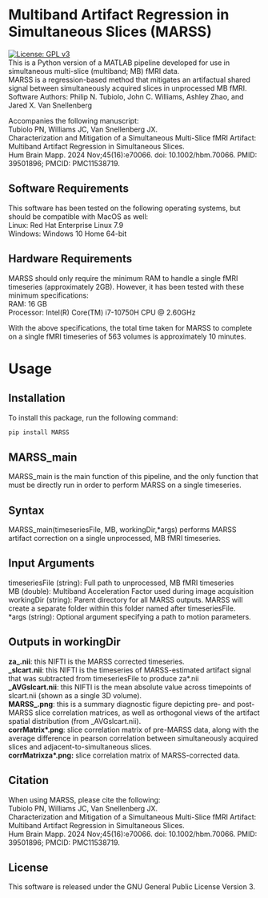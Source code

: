 # Multiband Artifact Regression in Simultaneous Slices (MARSS)
[![License: GPL v3](https://img.shields.io/badge/License-GPLv3-blue.svg)](https://www.gnu.org/licenses/gpl-3.0)<br>
This is a Python version of a MATLAB pipeline developed for use in simultaneous multi-slice (multiband; MB) fMRI data.<br>
MARSS is a regression-based method that mitigates an artifactual shared signal between simultaneously acquired slices in unprocessed MB fMRI. <br>
Software Authors: Philip N. Tubiolo, John C. Williams, Ashley Zhao, and Jared X. Van Snellenberg<br>

Accompanies the following manuscript:<br>
Tubiolo PN, Williams JC, Van Snellenberg JX.<br> Characterization and Mitigation of a Simultaneous Multi-Slice fMRI Artifact: Multiband Artifact Regression in Simultaneous Slices.<br> Hum Brain Mapp. 2024 Nov;45(16):e70066. doi: 10.1002/hbm.70066. PMID: 39501896; PMCID: PMC11538719.<br>

Software Requirements
--------------
<!-- This software uses SPM12, which is included in this distribution. For more information, visit https://www.fil.ion.ucl.ac.uk/spm/software/spm12/ . <br>
This software was developed on MATLAB R2023b and has been tested for compatibility on MATLAB R2021a. <br> -->
This software has been tested on the following operating systems, but should be compatible with MacOS as well: <br>
Linux: Red Hat Enterprise Linux 7.9 <br>
Windows: Windows 10 Home 64-bit <br>

Hardware Requirements
-----------------------
MARSS should only require the minimum RAM to handle a single fMRI timeseries (approximately 2GB). However, it has been tested with these minimum specifications: <br>
RAM: 16 GB <br>
Processor: Intel(R) Core(TM) i7-10750H CPU @ 2.60GHz <br>

With the above specifications, the total time taken for MARSS to complete on a single fMRI timeseries of 563 volumes is approximately 10 minutes. 

# Usage
Installation
-------
To install this package, run the following command:

```bash
pip install MARSS
```

MARSS_main
-------
MARSS_main is the main function of this pipeline, and the only function that must be directly run in order to perform MARSS on a single timeseries.

Syntax
--------
MARSS_main(timeseriesFile, MB, workingDir,*args) performs MARSS artifact correction on a single unprocessed, MB fMRI timeseries. <br>

Input Arguments
--------------
timeseriesFile (string): Full path to unprocessed, MB fMRI timeseries<br>
MB (double): Multiband Acceleration Factor used during image acquisition<br>
workingDir (string): Parent directory for all MARSS outputs. MARSS will create a separate folder within this folder named after timeseriesFile.<br>
*args (string): Optional argument specifying a path to motion parameters. 

Outputs in workingDir
--------------------
<!-- **MARSS_SliceCorrelations.mat**: this .mat file contains a structure array with slice correlation information in pre- and post-MARSS data. This includes the slice correlation matrices, average correlation between simultaneously acquired slices, and average correlation between adjacent slices. <br> -->
**za_.nii**: this NIFTI is the MARSS corrected timeseries. <br>
**_slcart.nii**: this NIFTI is the timeseries of MARSS-estimated artifact signal that was subtracted from timeseriesFile to produce za*.nii <br>
**_AVGslcart.nii**: this NIFTI is the mean absolute value across timepoints of slcart.nii (shown as a single 3D volume). <br>
**MARSS_.png**: this is a summary diagnostic figure depicting pre- and post-MARSS slice correlation matrices, as well as orthogonal views of the artifact spatial distribution (from _AVGslcart.nii). <br>
**corrMatrix\*.png**: slice correlation matrix of pre-MARSS data, along with the average difference in pearson correlation between simultaneously acquired slices and adjacent-to-simultaneous slices. <br>
**corrMatrixza\*.png:** slice correlation matrix of MARSS-corrected data. <br>

Citation
---------
When using MARSS, please cite the following:<br>
Tubiolo PN, Williams JC, Van Snellenberg JX.<br> Characterization and Mitigation of a Simultaneous Multi-Slice fMRI Artifact: Multiband Artifact Regression in Simultaneous Slices.<br> Hum Brain Mapp. 2024 Nov;45(16):e70066. doi: 10.1002/hbm.70066. PMID: 39501896; PMCID: PMC11538719.<br>

License
----------
This software is released under the GNU General Public License Version 3.
